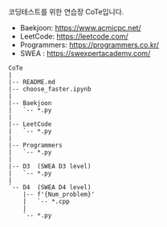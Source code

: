 코딩테스트를 위한 연습장 CoTe입니다.

- Baekjoon: https://www.acmicpc.net/
- LeetCode: https://leetcode.com/
- Programmers: https://programmers.co.kr/
- SWEA : https://swexpertacademy.com/

```
CoTe
|
|-- README.md
|-- choose_faster.ipynb
|
|-- Baekjoon
|   `-- *.py
|
|-- LeetCode
|   `-- *.py
|
|-- Programmers
|   `-- *.py
|
|-- D3  (SWEA D3 level)
|   `-- *.py
|
`-- D4  (SWEA D4 level)
    |-- f'{Num_problem}'
    |   `-- *.cpp
    |
    `-- *.py
```
